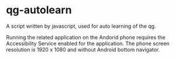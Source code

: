 # qg-autolearn
A script written by javascript, used for auto learning of the qg.

Running the related application on the Andorid phone requires the Accessibility Service enabled for the application. 
The phone screen resolution is 1920 x 1080 and without Android bottom navigator. 
